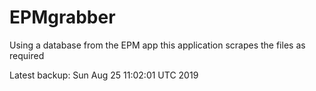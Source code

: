 # EPMgrabber
Using a database from the EPM app this application scrapes the files as required


Latest backup: Sun Aug 25 11:02:01 UTC 2019
